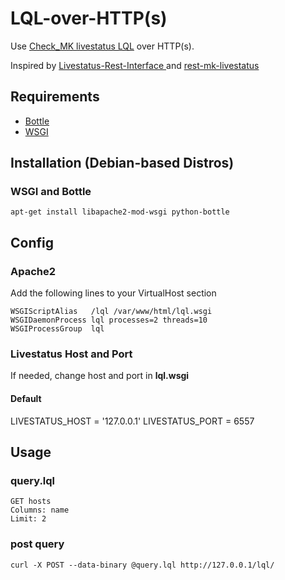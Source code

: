 # LQL-over-HTTP(s)
Use [Check_MK livestatus LQL](https://mathias-kettner.de/checkmk_livestatus.html) over HTTP(s).

Inspired by [Livestatus-Rest-Interface
](https://github.com/py-man/Livestatus-Rest-Interface) and [rest-mk-livestatus
](https://github.com/giuliano108/rest-mk-livestatus)

## Requirements

- [Bottle](https://bottlepy.org)
- [WSGI](https://wsgi.readthedocs.io)

## Installation (Debian-based Distros)

### WSGI and Bottle

```
apt-get install libapache2-mod-wsgi python-bottle
```

## Config

### Apache2
Add the following lines to your VirtualHost section

```
WSGIScriptAlias   /lql /var/www/html/lql.wsgi
WSGIDaemonProcess lql processes=2 threads=10
WSGIProcessGroup  lql
```

### Livestatus Host and Port

If needed, change host and port in **lql.wsgi**

#### Default

LIVESTATUS_HOST = '127.0.0.1'
LIVESTATUS_PORT = 6557

## Usage

### query.lql

```
GET hosts
Columns: name
Limit: 2
```

### post query

```
curl -X POST --data-binary @query.lql http://127.0.0.1/lql/

```
